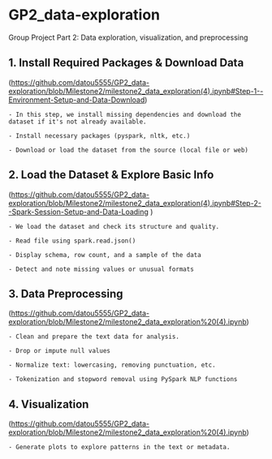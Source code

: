 # GP2_data-exploration
Group Project Part 2: Data exploration, visualization, and preprocessing

## 1. Install Required Packages & Download Data 
(https://github.com/datou5555/GP2_data-exploration/blob/Milestone2/milestone2_data_exploration(4).ipynb#Step-1--Environment-Setup-and-Data-Download)

    - In this step, we install missing dependencies and download the dataset if it's not already available.
    
    - Install necessary packages (pyspark, nltk, etc.)
    
    - Download or load the dataset from the source (local file or web)

## 2. Load the Dataset & Explore Basic Info 
(https://github.com/datou5555/GP2_data-exploration/blob/Milestone2/milestone2_data_exploration(4).ipynb#Step-2--Spark-Session-Setup-and-Data-Loading
)

    - We load the dataset and check its structure and quality.
    
    - Read file using spark.read.json()
    
    - Display schema, row count, and a sample of the data
    
    - Detect and note missing values or unusual formats

## 3. Data Preprocessing 
(https://github.com/datou5555/GP2_data-exploration/blob/Milestone2/milestone2_data_exploration%20(4).ipynb)

    - Clean and prepare the text data for analysis.

    - Drop or impute null values
    
    - Normalize text: lowercasing, removing punctuation, etc.
    
    - Tokenization and stopword removal using PySpark NLP functions

## 4. Visualization 
(https://github.com/datou5555/GP2_data-exploration/blob/Milestone2/milestone2_data_exploration%20(4).ipynb)

    - Generate plots to explore patterns in the text or metadata.




